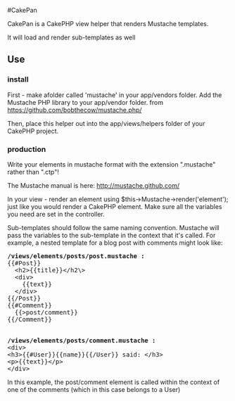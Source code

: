 #CakePan 

CakePan is a CakePHP view helper that renders Mustache templates.

It will load and render sub-templates as well

## Use

### install
First - make afolder called 'mustache' in your app/vendors folder. Add the Mustache PHP library to your app/vendor folder. from https://github.com/bobthecow/mustache.php/

Then, place this helper out into the app/views/helpers folder of your CakePHP project. 

### production
Write your elements in mustache format with the extension ".mustache" rather than ".ctp"!

The Mustache manual is here: http://mustache.github.com/

In your view - render an element using $this->Mustache->render('element'); just like you would render a CakePHP element. Make sure all the variables you need are set in the controller.

Sub-templates should follow the same naming convention. Mustache will pass the variables to the sub-template in the context that it's called. For example, a nested template for a blog post with comments might look like:

<pre>
<strong>/views/elements/posts/post.mustache :</strong>
{{#Post}}
  &lt;h2&gt;{{title}}&lt;/h2\&gt;
  &lt;div&gt;
    {{text}}
  &lt;/div&gt;
{{/Post}}
{{#Comment}}
  {{&gt;post/comment}}
{{/Comment}}


<strong>/views/elements/posts/comment.mustache :</strong>
&lt;div&gt;
&lt;h3&gt;{{#User}}{{name}}{{/User}} said: &lt;/h3&gt;
&lt;p&gt;{{text}}&lt;/p&gt;
&lt;/div&gt;
</pre>
In this example, the post/comment element is called within the context of one of the comments (which in this case belongs to a User)
